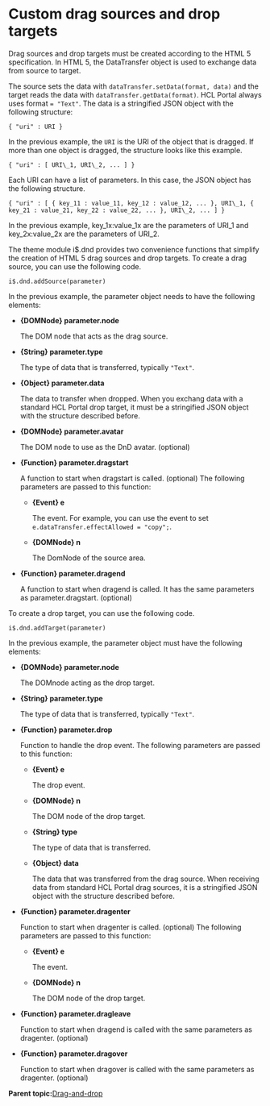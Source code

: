 # Custom drag sources and drop targets

Drag sources and drop targets must be created according to the HTML 5 specification. In HTML 5, the DataTransfer object is used to exchange data from source to target.

The source sets the data with `dataTransfer.setData(format, data)` and the target reads the data with `dataTransfer.getData(format)`. HCL Portal always uses format `= "Text"`. The data is a stringified JSON object with the following structure:

```
{ "uri" : URI }
```

In the previous example, the `URI` is the URI of the object that is dragged. If more than one object is dragged, the structure looks like this example.

```
{ "uri" : [ URI\_1, URI\_2, ... ] }
```

Each URI can have a list of parameters. In this case, the JSON object has the following structure.

```
{ "uri" : [ { key_11 : value_11, key_12 : value_12, ... }, URI\_1, { key_21 : value_21, key_22 : value_22, ... }, URI\_2, ... ] }
```

In the previous example, key\_1x:value\_1x are the parameters of URI\_1 and key\_2x:value\_2x are the parameters of URI\_2.

The theme module i$.dnd provides two convenience functions that simplify the creation of HTML 5 drag sources and drop targets. To create a drag source, you can use the following code.

```
i$.dnd.addSource(parameter)
```

In the previous example, the parameter object needs to have the following elements:

-   **\{DOMNode\} parameter.node**

    The DOM node that acts as the drag source.

-   **\{String\} parameter.type**

    The type of data that is transferred, typically `"Text"`.

-   **\{Object\} parameter.data**

    The data to transfer when dropped. When you exchang data with a standard HCL Portal drop target, it must be a stringified JSON object with the structure described before.

-   **\{DOMNode\} parameter.avatar**

    The DOM node to use as the DnD avatar. \(optional\)

-   **\{Function\} parameter.dragstart**

    A function to start when dragstart is called. \(optional\) The following parameters are passed to this function:

    -   **\{Event\} e**

        The event. For example, you can use the event to set `e.dataTransfer.effectAllowed = "copy";`.

    -   **\{DOMNode\} n**

        The DomNode of the source area.

-   **\{Function\} parameter.dragend**

    A function to start when dragend is called. It has the same parameters as parameter.dragstart. \(optional\)


To create a drop target, you can use the following code.

```
i$.dnd.addTarget(parameter)
```

In the previous example, the parameter object must have the following elements:

-   **\{DOMNode\} parameter.node**

    The DOMnode acting as the drop target.

-   **\{String\} parameter.type**

    The type of data that is transferred, typically `"Text"`.

-   **\{Function\} parameter.drop**

    Function to handle the drop event. The following parameters are passed to this function:

    -   **\{Event\} e**

        The drop event.

    -   **\{DOMNode\} n**

        The DOM node of the drop target.

    -   **\{String\} type**

        The type of data that is transferred.

    -   **\{Object\} data**

        The data that was transferred from the drag source. When receiving data from standard HCL Portal drag sources, it is a stringified JSON object with the structure described before.

-   **\{Function\} parameter.dragenter**

    Function to start when dragenter is called. \(optional\) The following parameters are passed to this function:

    -   **\{Event\} e**

        The event.

    -   **\{DOMNode\} n**

        The DOM node of the drop target.

-   **\{Function\} parameter.dragleave**

    Function to start when dragend is called with the same parameters as dragenter. \(optional\)

-   **\{Function\} parameter.dragover**

    Function to start when dragover is called with the same parameters as dragenter. \(optional\)


**Parent topic:**[Drag-and-drop](../dev-theme/themeopt_cust_dnd.md)

